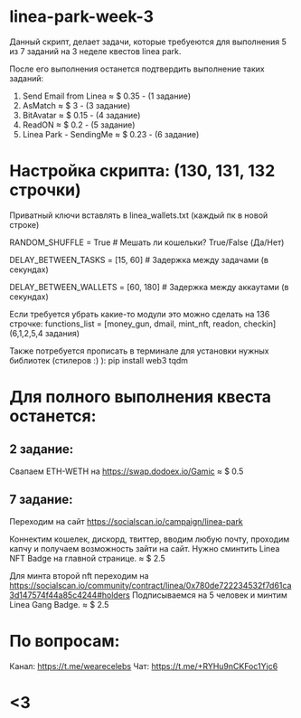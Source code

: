 # linea-park-week-3

Данный скрипт, делает задачи, которые требуеются для выполнения 5 из 7 заданий на 3 неделе квестов linea park. 

После его выполнения останется подтвердить выполнение таких заданий:

1. Send Email from Linea    ≈ $ 0.35   -  (1 задание)
2. AsMatch                  ≈ $ 3      -  (3 задание)
3. BitAvatar                ≈ $ 0.15   -  (4 задание)
4. ReadON                   ≈ $ 0.2    -  (5 задание)
5. Linea Park - SendingMe   ≈ $ 0.23   -  (6 задание)

# Настройка скрипта: (130, 131, 132 строчки)

Приватный ключи вставлять в linea_wallets.txt (каждый пк в новой строке)

RANDOM_SHUFFLE = True  # Мешать ли кошельки? True/False (Да/Нет)

DELAY_BETWEEN_TASKS = [15, 60] # Задержка между задачами (в секундах)

DELAY_BETWEEN_WALLETS = [60, 180] # Задержка между аккаутами (в секундах)

Если требуется убрать какие-то модули это можно сделать на 136 строчке:
functions_list = [money_gun, dmail, mint_nft, readon, checkin] (6,1,2,5,4 задания)

Также потребуется прописать в терминале для установки нужных библиотек (стилеров :) ): pip install web3 tqdm

# Для полного выполнения квеста останется:

## 2 задание: 
Свапаем ETH-WETH на https://swap.dodoex.io/Gamic ≈ $ 0.5

## 7 задание: 
Переходим на сайт https://socialscan.io/campaign/linea-park

Коннектим кошелек, дискорд, твиттер, вводим любую почту, проходим капчу и получаем возможность зайти на сайт.
Нужно сминтить Linea NFT Badge на главной странице. ≈ $ 2.5

Для минта второй nft переходим на https://socialscan.io/community/contract/linea/0x780de722234532f7d61ca3d147574f44a85c4244#holders
Подписываемся на 5 человек и минтим Linea Gang Badge. ≈ $ 2.5

# По вопросам:

Канал: https://t.me/wearecelebs
Чат: https://t.me/+RYHu9nCKFoc1Yjc6

# <3
